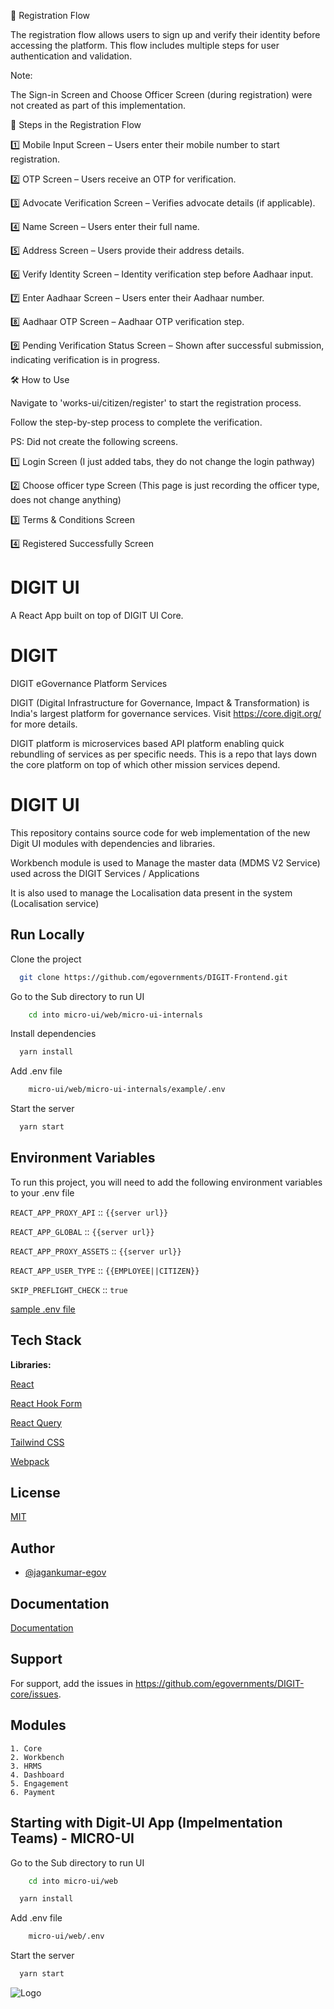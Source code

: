 
📌 Registration Flow

The registration flow allows users to sign up and verify their identity before accessing the platform. This flow includes multiple steps for user authentication and validation.

Note:

The Sign-in Screen and Choose Officer Screen (during registration) were not created as part of this implementation.

🚀 Steps in the Registration Flow

1️⃣ Mobile Input Screen – Users enter their mobile number to start registration.

2️⃣ OTP Screen – Users receive an OTP for verification.

3️⃣ Advocate Verification Screen – Verifies advocate details (if applicable).

4️⃣ Name Screen – Users enter their full name.

5️⃣ Address Screen – Users provide their address details.

6️⃣ Verify Identity Screen – Identity verification step before Aadhaar input.

7️⃣ Enter Aadhaar Screen – Users enter their Aadhaar number.

8️⃣ Aadhaar OTP Screen – Aadhaar OTP verification step.

9️⃣ Pending Verification Status Screen – Shown after successful submission, indicating verification is in progress.

🛠️ How to Use

Navigate to 'works-ui/citizen/register' to start the registration process.

Follow the step-by-step process to complete the verification.

PS:
Did not create the following screens.

1️⃣ Login Screen (I just added tabs, they do not change the login pathway)

2️⃣ Choose officer type Screen (This page is just recording the officer type, does not change anything)

3️⃣ Terms & Conditions Screen

4️⃣ Registered Successfully Screen


# DIGIT UI

A React App built on top of DIGIT UI Core.

# DIGIT

DIGIT eGovernance Platform Services

DIGIT (Digital Infrastructure for Governance, Impact & Transformation) is India's largest platform for governance services. Visit https://core.digit.org/ for more details.

DIGIT platform is microservices based API platform enabling quick rebundling of services as per specific needs. This is a repo that lays down the core platform on top of which other mission services depend.

# DIGIT UI

This repository contains source code for web implementation of the new Digit UI modules with dependencies and libraries.

Workbench module is used to Manage the master data (MDMS V2 Service) used across the DIGIT Services / Applications

It is also used to manage the Localisation data present in the system (Localisation service)

## Run Locally

Clone the project

```bash
  git clone https://github.com/egovernments/DIGIT-Frontend.git
```

Go to the Sub directory to run UI

```bash
    cd into micro-ui/web/micro-ui-internals
```

Install dependencies

```bash
  yarn install
```

Add .env file

```bash
    micro-ui/web/micro-ui-internals/example/.env
```

Start the server

```bash
  yarn start
```

## Environment Variables

To run this project, you will need to add the following environment variables to your .env file

`REACT_APP_PROXY_API` :: `{{server url}}`

`REACT_APP_GLOBAL` :: `{{server url}}`

`REACT_APP_PROXY_ASSETS` :: `{{server url}}`

`REACT_APP_USER_TYPE` :: `{{EMPLOYEE||CITIZEN}}`

`SKIP_PREFLIGHT_CHECK` :: `true`

[sample .env file](https://github.com/egovernments/Digit-Core/blob/workbench/frontend/micro-ui/web/micro-ui-internals/example/.env-unifieddev)

## Tech Stack

**Libraries:**

[React](https://react.dev/)

[React Hook Form](https://www.react-hook-form.com/)

[React Query](https://tanstack.com/query/v3/)

[Tailwind CSS](https://tailwindcss.com/)

[Webpack](https://webpack.js.org/)

## License

[MIT](https://choosealicense.com/licenses/mit/)

## Author

- [@jagankumar-egov](https://www.github.com/jagankumar-egov)

## Documentation

[Documentation](https://https://core.digit.org/guides/developer-guide/ui-developer-guide/digit-ui)

## Support

For support, add the issues in https://github.com/egovernments/DIGIT-core/issues.

## Modules

    1. Core
    2. Workbench
    3. HRMS
    4. Dashboard
    5. Engagement
    6. Payment
    

## Starting with Digit-UI App (Impelmentation Teams) - MICRO-UI

Go to the Sub directory to run UI

```bash
    cd into micro-ui/web
```

```bash
  yarn install
```

Add .env file

```bash
    micro-ui/web/.env
```

Start the server

```bash
  yarn start
```

![Logo](https://s3.ap-south-1.amazonaws.com/works-dev-asset/mseva-white-logo.png)

